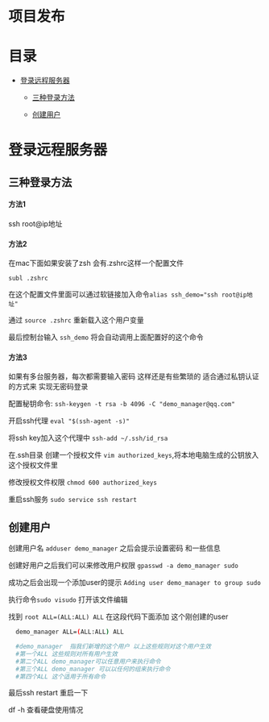 # 项目发布

# 目录

* [登录远程服务器](#登录远程服务器)

  * [三种登录方法](#方法1)

  * [创建用户](#创建用户)

# 登录远程服务器

## 三种登录方法

#### 方法1

  ssh root@ip地址

#### 方法2

 在mac下面如果安装了zsh 会有.zshrc这样一个配置文件

 ``` subl .zshrc ```  

 在这个配置文件里面可以通过软链接加入命令``` alias ssh_demo="ssh root@ip地址" ```

 通过 ``` source .zshrc ``` 重新载入这个用户变量

 最后控制台输入 ``` ssh_demo ``` 将会自动调用上面配置好的这个命令

#### 方法3

  如果有多台服务器，每次都需要输入密码 这样还是有些繁琐的 适合通过私钥认证的方式来 实现无密码登录

  配置秘钥命令: ``` ssh-keygen -t rsa -b 4096 -C "demo_manager@qq.com" ```

  开启ssh代理 ``` eval "$(ssh-agent -s)" ```

  将ssh key加入这个代理中 ``` ssh-add ~/.ssh/id_rsa ```

  在.ssh目录 创建一个授权文件 ``` vim authorized_keys ```,将本地电脑生成的公钥放入这个授权文件里

  修改授权文件权限 ``` chmod 600 authorized_keys ``` 

  重启ssh服务 ``` sudo service ssh restart ```
## 创建用户

创建用户名 ``` adduser demo_manager ``` 之后会提示设置密码 和一些信息

创建好用户之后我们可以来修改用户权限 ``` gpasswd -a demo_manager sudo ```

成功之后会出现一个添加user的提示 ``` Adding user demo_manager to group sudo  ```

执行命令``` sudo visudo ``` 打开该文件编辑

找到 ``` root ALL=(ALL:ALL) ALL ``` 在这段代码下面添加 这个刚创建的user
```bash
  demo_manager ALL=(ALL:ALL) ALL

  #demo_manager  指我们新增的这个用户 以上这些规则对这个用户生效
  #第一个ALL 这些规则对所有用户生效
  #第二个ALL demo_manager可以任意用户来执行命令
  #第三个ALL demo_manager 可以以任何的组来执行命令
  #第四个ALL 这个适用于所有命令
```

最后ssh restart 重启一下






df -h 查看硬盘使用情况
